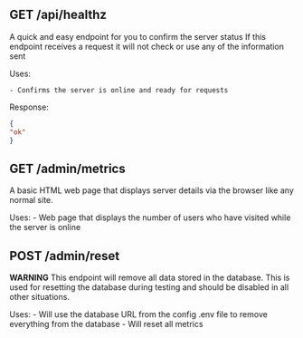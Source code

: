 ## GET /api/healthz
A quick and easy endpoint for you to confirm the server status
If this endpoint receives a request it will not check or use any of the information sent 

Uses:

	- Confirms the server is online and ready for requests

Response:
```JSON
{
"ok"
}
```


## GET /admin/metrics
A basic HTML web page that displays server details via the browser like any normal site.

Uses: 
	- Web page that displays the number of users who have visited while the server is online

## POST /admin/reset
**WARNING**
This endpoint will remove all data stored in the database. 
This is used for resetting the database during testing and should be disabled in all other situations.

Uses: 
	- Will use the database URL from the config .env file to remove everything from the database
	- Will reset all metrics


